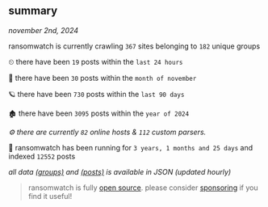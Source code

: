 
## summary
_november 2nd, 2024_

ransomwatch is currently crawling `367` sites belonging to `182` unique groups

⏲ there have been `19` posts within the `last 24 hours`

🦈 there have been `30` posts within the `month of november`

🪐 there have been `730` posts within the `last 90 days`

🏚 there have been `3095` posts within the `year of 2024`

_⚙️ there are currently `82` online hosts & `112` custom parsers._

🦕 ransomwatch has been running for `3 years, 1 months and 25 days` and indexed `12552` posts

_all data  [(groups)](http://ransomwhat.telemetry.ltd/groups) and [(posts)](http://ransomwhat.telemetry.ltd/posts) is available in JSON (updated hourly)_

> ransomwatch is fully [open source](https://github.com/joshhighet/ransomwatch#ransomwatch--). please consider [sponsoring](https://github.com/sponsors/joshhighet) if you find it useful!

